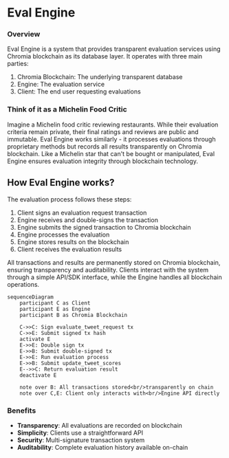 # Eval Engine

### Overview

Eval Engine is a system that provides transparent evaluation services using Chromia blockchain as its database layer. It operates with three main parties:

1. Chromia Blockchain: The underlying transparent database
2. Engine: The evaluation service
3. Client: The end user requesting evaluations

### Think of it as a Michelin Food Critic

Imagine a Michelin food critic reviewing restaurants. While their evaluation criteria remain private, their final ratings and reviews are public and immutable. Eval Engine works similarly - it processes evaluations through proprietary methods but records all results transparently on Chromia blockchain. Like a Michelin star that can't be bought or manipulated, Eval Engine ensures evaluation integrity through blockchain technology.

## How Eval Engine works?

The evaluation process follows these steps:

1. Client signs an evaluation request transaction
2. Engine receives and double-signs the transaction
3. Engine submits the signed transaction to Chromia blockchain
4. Engine processes the evaluation
5. Engine stores results on the blockchain
6. Client receives the evaluation results

All transactions and results are permanently stored on Chromia blockchain, ensuring transparency and auditability. Clients interact with the system through a simple API/SDK interface, while the Engine handles all blockchain operations.

```mermaid
sequenceDiagram
    participant C as Client
    participant E as Engine
    participant B as Chromia Blockchain

    C->>C: Sign evaluate_tweet_request tx
    C->>E: Submit signed tx hash
    activate E
    E->>E: Double sign tx
    E->>B: Submit double-signed tx
    E->>E: Run evaluation process
    E->>B: Submit update_tweet_scores
    E-->>C: Return evaluation result
    deactivate E

    note over B: All transactions stored<br/>transparently on chain
    note over C,E: Client only interacts with<br/>Engine API directly
```

### Benefits

* **Transparency**: All evaluations are recorded on blockchain
* **Simplicity**: Clients use a straightforward API
* **Security**: Multi-signature transaction system
* **Auditability**: Complete evaluation history available on-chain



